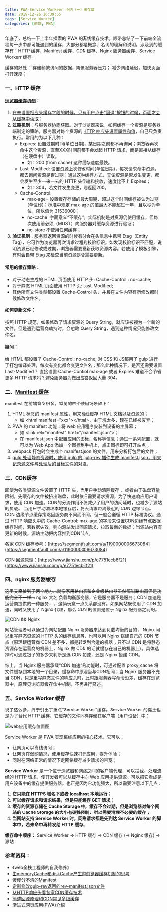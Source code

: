 ```yaml
---
title: PWA-Service Workeer 小结（一）缓存篇
date: 2019-12-26 16:39:55
tags: [Service Worker]
categories: [前端, PWA]
---
```

年底了，总结一下上半年探索的 PWA 的离线缓存技术。顺带总结了一下前端全流程每一步中都可能遇到的缓存，大部分都是概念、名词的理解和说明。涉及到的缓存有：HTTP 缓存、Manifest 缓存、CDN 缓存、Nginx 服务器缓存、Service Workerr 缓存。

<!--more-->

缓存的好处：
存储频繁访问的数据，降低服务器压力；
减少网络延迟，加快页面打开速度；

### 一、HTTP 缓存
#### [浏览器缓存机制](https://www.cnblogs.com/slly/p/6732749.html)：
1. [在未设置相应头缓存字段的时候，只有用户点击“回退”按钮的时候，页面才会从缓存中读取](https://segmentfault.com/a/1190000011286027)；
2. __过期机制__：与服务器协商获取。对于浏览器来说，如何缓存一个资源是服务器端制定的策略，服务器对每个资源的 [HTTP 响应头设置属性和值](https://developer.mozilla.org/zh-CN/docs/Web/HTTP/Caching_FAQ)，自己只负责执行。常用的为以下几种：
    * Expires: 设置过期时间(单位日期)，某日期之前都不再询问；浏览器再次命中这个资源，直至XXX时间前都不会发起 HTTP 请求，而是直接从缓存（在硬盘中）读取。
      * 如：200 (from cache) 这种缓存速度最快。
    * Last-Modified: 设置资源上次修改时间(单位日期)，每次请求命中资源，都去询问资源是否过期；通过这种缓存方式，无论资源是否发生变更，都会发生至少一来一去的 HTTP 头传输和接收，速度比不上 Expires；
      * 如：304，若文件发生变更，则返回200。
    * Cache-Control:
      * max-age=<seconds> 设置缓存存储的最大周期，超过这个时间缓存被认为过期(单位秒)；标准中规定 max-age 的值最大不能超过一年，且以秒为单位，所以值为 31536000；
      * no-cache  字面意义“不缓存”。实际机制是对资源仍使用缓存，但每次使用前必须（MUST）向服务器对缓存资源进行验证；
      * no-store 不使用任何缓存；
3. __验证机制__：服务器返回资源的时候有时会在头信息中携带 Etag（Entity Tag），它可作为浏览器再次请求过程的校验标识。如发现校验标识不匹配，说明资源已经修改或过期，浏览器需要重新获取资源内容。若使用了模板引擎，有时会自带 Etag 来检查当前资源是否需要更新。

#### 常用的缓存策略：
* 对于动态生成的 HTML 页面使用 HTTP 头: Cache-Control : no-cache;
* 对于静态 HTML 页面使用 HTTP 头: Last-Modified;
* 其他所有文件类型都设置 Cache-Control 头，并且在文件内容有所修改都时候修改文件名。

#### 如何更新文件：
按照 HTTP 规范，如果修改了请求资源的 Query String，就应该被视为一个新的文件。但是遇到运营商劫持时，会忽略 Query String，遇到这种情况只能修改文件名。

#### 疑问：
给 HTML 都设置了 Cache-Control: no-cache; 对 CSS 和 JS都用了 gulp 进行了打包编译处理，每次有变化都会变更文件名；那么此种情况下，是否还需要设置 Last-Modified？
直接设置 Cache-Control max-age 或者 Expires 难道不会节省更多 HTTP 请求吗？避免服务器为做出应答返回大量 304。

### 二、[Manifest 缓存](https://segmentfault.com/a/1190000019395237?utm_source=tag-newest)
manifest 在前端含义很多，常见的四个使用场景如下：
1. HTML 标签的 manifest 属性，用来离线缓存 HTML 文档以及资源的；
   * 如 <html manifest="xxx"\></html\>，由于坑太多，现在已经被废弃；
2. PWA 的 manifest 功能：将 web 应用程序安装到设备的主屏幕；
   * 如 <link rel="manifest" href="/manifest.json"\>；
   * 在 manifest.json 中配置应用的图标、名称等信息；通过一系列配置，就可以为 Web App 添加一个图标到手机上，点击图标即可打开站点；
3. webpack 打包时会生成个 manifest.json 的文件，用来分析打包后的文件；
4. [gulp 处理静态资源时，使用 gulp 的 gulp-rev 插件生成 manifest.json，用来记录源文件与处理后的目标文件的对照](https://blog.csdn.net/wangjun5159/article/details/79287881)。

### 三、CDN缓存
即使为各类资源文件设置了 HTTP 头，当用户手动清除缓存 ，或者由于磁盘容量限制，先缓存的文件被挤出磁盘，此时依旧需要请求资源，为了快速响应用户请求，使用 CDN 加速。CDN的分流作用不仅减少了用户的访问延时，也减少了源站的负载。
当用户手动清理本地缓存后，将去请求距离最近的 CDN 边缘节点。
CDN 边缘节点缓存策略因服务商不同而不同，但一般会遵循 HTTP 标准协议。通过 HTTP 响应头中的 Cache-Control: max-age 的字段来设置CDN边缘节点数据缓存时间，若数据失效，则向源站发出回源请求，拉取最新的数据；当源站内容有更新的时候，源站主动把内容推到CDN节点。

各家 CDN 缓存参考：[https://segmentfault.com/a/1190000006673084](https://segmentfault.com/a/1190000006673084)

CDN 回源原理：[https://www.jianshu.com/p/e7751ecb6f21](https://www.jianshu.com/p/e7751ecb6f21)

### 四、nginx 服务器缓存
<del>这里又牵扯到了两个地方...就像家用路由器和企业级路由器虽然都叫路由器但是功能完全不一样...</del>
nginx 大名 负载均衡服务器，它是服务器不是服务；CDN 加速是运营商提供的一种服务....，这俩玩意一点关系都没有。如果网站既使用了 CDN 加速，同时又使用了 Nginx 代理，那么 CDN 的位置是位于 Nginx 服务器之前的。

![](/CDN&&Nginx.jpg "CDN && Nginx")

网站管理者可以通过为网站配置 Nginx 服务器来达到负载均衡的目的， Nginx 可以重写静态资源的 HTTP 头的缓存信息等，也可以用 Nginx 搭建自己的 CDN 节点（原理跟运营商 CDN 差不多，都是转发到合适的机器；只不过 CDN 是将静态资源存在运营商的机器上，Nginx 做 CDN 的话就缓存在自己的机器上）。具体选择时可通过银子的多少来判断是选 CDN 加速，还是 Nginx 搭建 CDN。

综上，当 Nginx 服务器承载“CDN 加速”的功能时，可通过配置 proxy_cache 将文件缓存到本地的一个目录，缓存命中原理当与CDN相同；当 Nginx 服务器不充当 CDN，只是重写静态文件的响应头时，此时跟服务器写命令没差，缓存在浏览器中，原理见浏览器缓存命中机制，不再进行赘述。

### 五、Service Worker 缓存
说了这么多，终于引出了重点“Service Worker”缓存。Service Worker 的诞生也是为了替代 HTTP 缓存，它缓存的文件同样存储在客户端（用户设备）中：

![](/web应用缓存位置图.png "web应用缓存位置图")

Service Worker 是 PWA 实现离线应用的核心技术。它可以：
* 让网页可以离线访问；
* 让网页在弱网情况，使用缓存快速打开应用，提升体验；
* 同时在网络正常的情况下走网络缓存减少请求的带宽；

__Service Worker__ 是一个位于浏览器和网络之间的客户端代理，可以拦截、处理流经的 HTTP 请求，使开发者可以从缓存中向 Web 应用提供资源。可以把它看成是用户设备中的缓存提供服务器。也正是因为它功能强大，所以需要注意以下几点：
1. __它只能在 HTTPS 域名下或者 localhost 本地运行；__
2. __可以缓存请求和请求结果，但是只能缓存 GET 请求；__
3. __缓存的资源存储在 Cache Storage 中，缓存不会过期，但是浏览器对每个网站的 Cache Storage 的大小有硬性限制，所以需要清理不必要的缓存；__
4. __当网站支持 Service Worker 时，网络请求都是先到达 Service Worker 的脚本中，若未命中再转发给 HTTP 缓存。__

__缓存命中顺序：__
Service Worker -> HTTP 缓存 -> CDN 缓存 (-> Nginx 缓存) -> 源站

### 参考资料：
* 《web全栈工程师的自我修养》
* [由memoryCache和diskCache产生的浏览器缓存机制的思考](https://segmentfault.com/a/1190000011286027)
* [傻傻分不清的Manifest](https://segmentfault.com/a/1190000019395237?utm_source=tag-newest)
* [定制修改gulp-rev返回的rev-manifest.json文件](https://blog.csdn.net/wangjun5159/article/details/79287881)
* [从HTTP响应头看各家CDN缓存技术](https://segmentfault.com/a/1190000006673084)
* [简述回源原理和CDN常见多级缓存](https://www.jianshu.com/p/e7751ecb6f21)
* [渐进式网页应用(PWA)介绍](https://zhuanlan.zhihu.com/p/96934736)
  